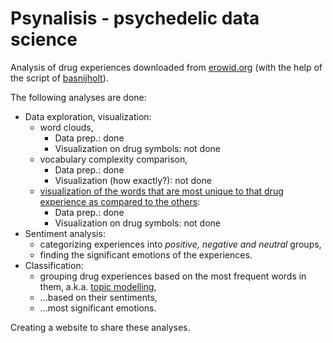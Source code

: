 # Psynalisis - psychedelic data science
 Analysis of drug experiences downloaded from [erowid.org](erowid.org) (with the help of the script of [basnijholt](https://github.com/basnijholt/psychedelic-data-science)).

The following analyses are done: 

- Data exploration, visualization: 
    - word clouds,
       - Data prep.: done
       - Visualization on drug symbols: not done
    - vocabulary complexity comparison, 
       - Data prep.: done
       - Visualization (how exactly?): not done
    - [visualization of the words that are most unique to that drug experience as compared to the others](https://www.rehabs.com/explore/drug-experiences/):
       - Data prep.: done
       - Visualization on drug symbols: not done
- Sentiment analysis:
    - categorizing experiences into *positive, negative and neutral* groups, 
    - finding the significant emotions of the experiences.
- Classification:
    - grouping drug experiences based on the most frequent words in them, a.k.a. [topic modelling](https://en.wikipedia.org/wiki/Topic_model), 
    - ...based on their sentiments, 
    - ...most significant emotions.

Creating a website to share these analyses.

